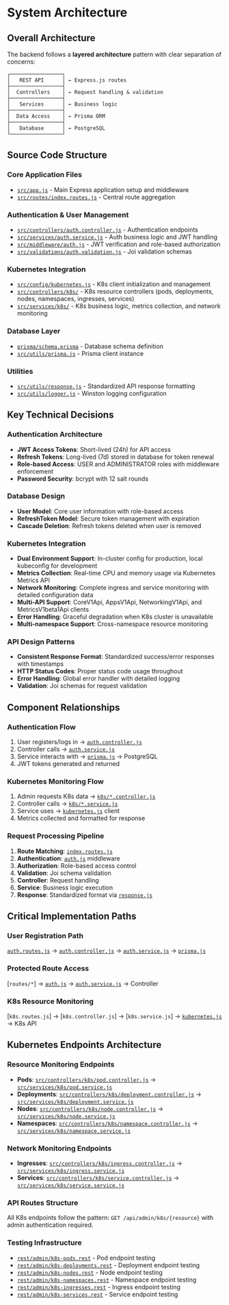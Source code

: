 # System Architecture

## Overall Architecture

The backend follows a **layered architecture** pattern with clear separation of concerns:

```
┌─────────────────┐
│   REST API      │ ← Express.js routes
├─────────────────┤
│  Controllers    │ ← Request handling & validation
├─────────────────┤
│   Services      │ ← Business logic
├─────────────────┤
│  Data Access    │ ← Prisma ORM
├─────────────────┤
│   Database      │ ← PostgreSQL
└─────────────────┘
```

## Source Code Structure

### Core Application Files

- [`src/app.js`](src/app.js:1) - Main Express application setup and middleware
- [`src/routes/index.routes.js`](src/routes/index.routes.js:1) - Central route aggregation

### Authentication & User Management

- [`src/controllers/auth.controller.js`](src/controllers/auth.controller.js:1) - Authentication endpoints
- [`src/services/auth.service.js`](src/services/auth.service.js:1) - Auth business logic and JWT handling
- [`src/middleware/auth.js`](src/middleware/auth.js:1) - JWT verification and role-based authorization
- [`src/validations/auth.validation.js`](src/validations/auth.validation.js:1) - Joi validation schemas

### Kubernetes Integration

- [`src/config/kubernetes.js`](src/config/kubernetes.js:1) - K8s client initialization and management
- [`src/controllers/k8s/`](src/controllers/k8s/) - K8s resource controllers (pods, deployments, nodes, namespaces, ingresses, services)
- [`src/services/k8s/`](src/services/k8s/) - K8s business logic, metrics collection, and network monitoring

### Database Layer

- [`prisma/schema.prisma`](prisma/schema.prisma:1) - Database schema definition
- [`src/utils/prisma.js`](src/utils/prisma.js:1) - Prisma client instance

### Utilities

- [`src/utils/response.js`](src/utils/response.js:1) - Standardized API response formatting
- [`src/utils/logger.js`](src/utils/logger.js:1) - Winston logging configuration

## Key Technical Decisions

### Authentication Architecture

- **JWT Access Tokens**: Short-lived (24h) for API access
- **Refresh Tokens**: Long-lived (7d) stored in database for token renewal
- **Role-based Access**: USER and ADMINISTRATOR roles with middleware enforcement
- **Password Security**: bcrypt with 12 salt rounds

### Database Design

- **User Model**: Core user information with role-based access
- **RefreshToken Model**: Secure token management with expiration
- **Cascade Deletion**: Refresh tokens deleted when user is removed

### Kubernetes Integration

- **Dual Environment Support**: In-cluster config for production, local kubeconfig for development
- **Metrics Collection**: Real-time CPU and memory usage via Kubernetes Metrics API
- **Network Monitoring**: Complete ingress and service monitoring with detailed configuration data
- **Multi-API Support**: CoreV1Api, AppsV1Api, NetworkingV1Api, and MetricsV1beta1Api clients
- **Error Handling**: Graceful degradation when K8s cluster is unavailable
- **Multi-namespace Support**: Cross-namespace resource monitoring

### API Design Patterns

- **Consistent Response Format**: Standardized success/error responses with timestamps
- **HTTP Status Codes**: Proper status code usage throughout
- **Error Handling**: Global error handler with detailed logging
- **Validation**: Joi schemas for request validation

## Component Relationships

### Authentication Flow

1. User registers/logs in → [`auth.controller.js`](src/controllers/auth.controller.js:1)
2. Controller calls → [`auth.service.js`](src/services/auth.service.js:1)
3. Service interacts with → [`prisma.js`](src/utils/prisma.js:1) → PostgreSQL
4. JWT tokens generated and returned

### Kubernetes Monitoring Flow

1. Admin requests K8s data → [`k8s/*.controller.js`](src/controllers/k8s/)
2. Controller calls → [`k8s/*.service.js`](src/services/k8s/)
3. Service uses → [`kubernetes.js`](src/config/kubernetes.js:1) client
4. Metrics collected and formatted for response

### Request Processing Pipeline

1. **Route Matching**: [`index.routes.js`](src/routes/index.routes.js:1)
2. **Authentication**: [`auth.js`](src/middleware/auth.js:1) middleware
3. **Authorization**: Role-based access control
4. **Validation**: Joi schema validation
5. **Controller**: Request handling
6. **Service**: Business logic execution
7. **Response**: Standardized format via [`response.js`](src/utils/response.js:1)

## Critical Implementation Paths

### User Registration Path

[`auth.routes.js`](src/routes/auth.routes.js:1) → [`auth.controller.js`](src/controllers/auth.controller.js:6) → [`auth.service.js`](src/services/auth.service.js:6) → [`prisma.js`](src/utils/prisma.js:1)

### Protected Route Access

[`routes/*`] → [`auth.js`](src/middleware/auth.js:6) → [`auth.service.js`](src/services/auth.service.js:189) → Controller

### K8s Resource Monitoring

[`k8s.routes.js`] → [`k8s.controller.js`] → [`k8s.service.js`] → [`kubernetes.js`](src/config/kubernetes.js:46) → K8s API

## Kubernetes Endpoints Architecture

### Resource Monitoring Endpoints

- **Pods**: [`src/controllers/k8s/pod.controller.js`](src/controllers/k8s/pod.controller.js:1) → [`src/services/k8s/pod.service.js`](src/services/k8s/pod.service.js:1)
- **Deployments**: [`src/controllers/k8s/deployment.controller.js`](src/controllers/k8s/deployment.controller.js:1) → [`src/services/k8s/deployment.service.js`](src/services/k8s/deployment.service.js:1)
- **Nodes**: [`src/controllers/k8s/node.controller.js`](src/controllers/k8s/node.controller.js:1) → [`src/services/k8s/node.service.js`](src/services/k8s/node.service.js:1)
- **Namespaces**: [`src/controllers/k8s/namespace.controller.js`](src/controllers/k8s/namespace.controller.js:1) → [`src/services/k8s/namespace.service.js`](src/services/k8s/namespace.service.js:1)

### Network Monitoring Endpoints

- **Ingresses**: [`src/controllers/k8s/ingress.controller.js`](src/controllers/k8s/ingress.controller.js:1) → [`src/services/k8s/ingress.service.js`](src/services/k8s/ingress.service.js:1)
- **Services**: [`src/controllers/k8s/service.controller.js`](src/controllers/k8s/service.controller.js:1) → [`src/services/k8s/service.service.js`](src/services/k8s/service.service.js:1)

### API Routes Structure

All K8s endpoints follow the pattern: `GET /api/admin/k8s/{resource}` with admin authentication required.

### Testing Infrastructure

- [`rest/admin/k8s-pods.rest`](rest/admin/k8s-pods.rest:1) - Pod endpoint testing
- [`rest/admin/k8s-deployments.rest`](rest/admin/k8s-deployments.rest:1) - Deployment endpoint testing
- [`rest/admin/k8s-nodes.rest`](rest/admin/k8s-nodes.rest:1) - Node endpoint testing
- [`rest/admin/k8s-namespaces.rest`](rest/admin/k8s-namespaces.rest:1) - Namespace endpoint testing
- [`rest/admin/k8s-ingresses.rest`](rest/admin/k8s-ingresses.rest:1) - Ingress endpoint testing
- [`rest/admin/k8s-services.rest`](rest/admin/k8s-services.rest:1) - Service endpoint testing

